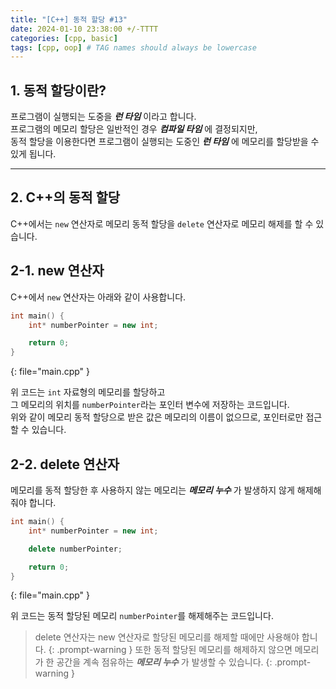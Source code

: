 ```yaml
---
title: "[C++] 동적 할당 #13"
date: 2024-01-10 23:38:00 +/-TTTT
categories: [cpp, basic]
tags: [cpp, oop] # TAG names should always be lowercase
---
```


## 1. 동적 할당이란?
프로그램이 실행되는 도중을 ***런 타임*** 이라고 합니다.<br>
프로그램의 메모리 할당은 일반적인 경우 ***컴파일 타임*** 에 결정되지만,<br>
동적 할당을 이용한다면 프로그램이 실행되는 도중인 ***런 타임*** 에 메모리를 할당받을 수 있게 됩니다.

----

## 2. C++의 동적 할당
C++에서는 `new` 연산자로 메모리 동적 할당을 `delete` 연산자로 메모리 해제를 할 수 있습니다.

## 2-1. new 연산자

C++에서 `new` 연산자는 아래와 같이 사용합니다.
```cpp
int main() {
    int* numberPointer = new int;

    return 0;
}
```
{: file="main.cpp" }

위 코드는 `int` 자료형의 메모리를 할당하고<br>
그 메모리의 위치를 `numberPointer`라는 포인터 변수에 저장하는 코드입니다.<br>
위와 같이 메모리 동적 할당으로 받은 값은 메모리의 이름이 없으므로, 포인터로만 접근할 수 있습니다.

## 2-2. delete 연산자
메모리를 동적 할당한 후 사용하지 않는 메모리는 ***메모리 누수*** 가 발생하지 않게 해제해줘야 합니다.

```cpp
int main() {
    int* numberPointer = new int;

    delete numberPointer;

    return 0;
}
```
{: file="main.cpp" }

위 코드는 동적 할당된 메모리 `numberPointer`를 해제해주는 코드입니다.<br>

 > delete 연산자는 new 연산자로 할당된 메모리를 해제할 때에만 사용해야 합니다.
{: .prompt-warning }
 > 또한 동적 할당된 메모리를 해제하지 않으면 메모리가 한 공간을 계속 점유하는 ***메모리 누수*** 가 발생할 수 있습니다.
{: .prompt-warning }